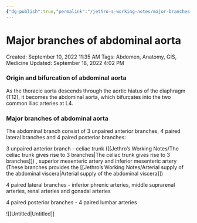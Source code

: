 ```yaml
---
{"dg-publish":true,"permalink":"/jethro-s-working-notes/major-branches-of-abdominal-aorta/","dgPassFrontmatter":true}
---
```



# Major branches of abdominal aorta

Created: September 10, 2022 11:35 AM
Tags: Abdomen, Anatomy, GIS, Medicine
Updated: September 18, 2022 4:02 PM

### Origin and bifurcation of abdominal aorta

As the thoracic aorta descends through the aortic hiatus of the diaphragm (T12), it becomes the abdominal aorta, which bifurcates into the two common iliac arteries at L4.

### Major branches of abdominal aorta

The abdominal branch consist of 3 unpaired anterior branches, 4 paired lateral branches and 4 paired posterior branches:

3 unpaired anterior branch - celiac trunk ([[Jethro’s Working Notes/The celiac trunk gives rise to 3 branches\|The celiac trunk gives rise to 3 branches]]) , superior mesenteric artery and inferior mesenteric artery (These branches provides the [[Jethro’s Working Notes/Arterial supply of the abdominal viscera\|Arterial supply of the abdominal viscera]])

4 paired lateral branches - inferior phrenic arteries, middle suprarenal arteries, renal arteries and gonadal arteries

4 paired posterior branches - 4 paired lumbar arteries

![[Untitled\|Untitled]]